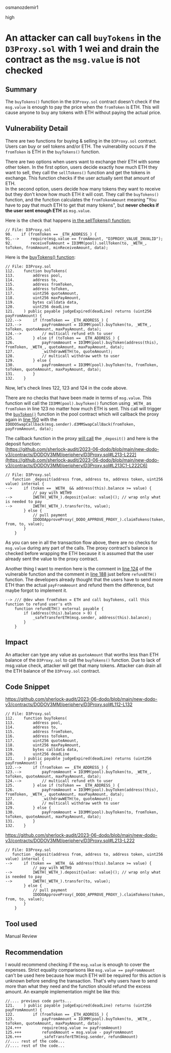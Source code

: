 osmanozdemir1

high

# An attacker can call `buyTokens` in the `D3Proxy.sol` with 1 wei and drain the contract as the `msg.value` is not checked

## Summary
The `buyTokens()` function in the `D3Proxy.sol` contract doesn't check if the `msg.value` is enough to pay the price when the `fromToken` is ETH. This will cause anyone to buy any tokens with ETH without paying the actual price.

## Vulnerability Detail
There are two functions for buying & selling in the `D3Proxy.sol` contract. Users can buy or sell tokens and/or ETH. The vulnerability occurs if the `fromToken` is ETH in the `buyTokens()` function.

There are two options when users want to exchange their ETH with some other token. In the first option, users decide exactly how much ETH they want to sell, they call the `sellTokens()` function and get the tokens in exchange. This function checks if the user actually sent that amount of ETH.  
In the second option, users decide how many tokens they want to receive but they don't know how much ETH it will cost. They call the `buyTokens()` function, and the function calculates the `fromTokenAmount` meaning "You have to pay that much ETH to get that many tokens", but **never checks if the user sent enough ETH** as `msg.value`.

Here is the check that happens [in the sellTokens() function:](https://github.com/sherlock-audit/2023-06-dodo/blob/main/new-dodo-v3/contracts/DODOV3MM/periphery/D3Proxy.sol#L90-L92)

```solidity
// File: D3Proxy.sol
90.    if (fromToken == _ETH_ADDRESS_) {
91.-->     require(msg.value == fromAmount, "D3PROXY_VALUE_INVALID");
92.        receiveToAmount = ID3MM(pool).sellToken(to, _WETH_, toToken, fromAmount, minReceiveAmount, data);
```

Here is the [buyTokens() function](https://github.com/sherlock-audit/2023-06-dodo/blob/main/new-dodo-v3/contracts/DODOV3MM/periphery/D3Proxy.sol#L112-L132):

```solidity
// File: D3Proxy.sol
112.    function buyTokens(
113.        address pool,
114.        address to,
115.        address fromToken,
116.        address toToken,
117.        uint256 quoteAmount,
118.        uint256 maxPayAmount,
119.        bytes calldata data,
120.        uint256 deadLine
121.    ) public payable judgeExpired(deadLine) returns (uint256 payFromAmount) {
122.-->     if (fromToken == _ETH_ADDRESS_) {
123.-->         payFromAmount = ID3MM(pool).buyToken(to, _WETH_, toToken, quoteAmount, maxPayAmount, data);
124.-->         // multicall refund eth to user
125.        } else if (toToken == _ETH_ADDRESS_) {
126.            payFromAmount = ID3MM(pool).buyToken(address(this), fromToken, _WETH_, quoteAmount, maxPayAmount, data);
127.            _withdrawWETH(to, quoteAmount);
128.            // multicall withdraw weth to user
129.        } else {
130.            payFromAmount = ID3MM(pool).buyToken(to, fromToken, toToken, quoteAmount, maxPayAmount, data);
131.        }
132.    }
```

Now, let's check lines 122, 123 and 124 in the code above.

There are no checks that have been made in terms of `msg.value`. This function will call the `ID3MM(pool).buyToken()` function using `_WETH_` as `fromToken` in line 123 no matter how much ETH is sent. This call will trigger the [`buyToken()`](https://github.com/sherlock-audit/2023-06-dodo/blob/main/new-dodo-v3/contracts/DODOV3MM/D3Pool/D3Trading.sol#L129) function in the pool contract which will callback the proxy again in [line 150](https://github.com/sherlock-audit/2023-06-dodo/blob/main/new-dodo-v3/contracts/DODOV3MM/D3Pool/D3Trading.sol#L150C9-L150C88) with the `IDODOSwapCallback(msg.sender).d3MMSwapCallBack(fromToken, payFromAmount, data);`

The callback function in the proxy [will call](https://github.com/sherlock-audit/2023-06-dodo/blob/main/new-dodo-v3/contracts/DODOV3MM/periphery/D3Proxy.sol#L142) the `_deposit()` and here is the deposit function:  
[https://github.com/sherlock-audit/2023-06-dodo/blob/main/new-dodo-v3/contracts/DODOV3MM/periphery/D3Proxy.sol#L213-L222](https://github.com/sherlock-audit/2023-06-dodo/blob/main/new-dodo-v3/contracts/DODOV3MM/periphery/D3Proxy.sol#L213C1-L222C6)

```solidity
// File: D3Proxy.sol   
   function _deposit(address from, address to, address token, uint256 value) internal {
-->     if (token == _WETH_ && address(this).balance >= value) {
            // pay with WETH9
-->         IWETH(_WETH_).deposit{value: value}(); // wrap only what is needed to pay
-->         IWETH(_WETH_).transfer(to, value);
        } else {
            // pull payment
            IDODOApproveProxy(_DODO_APPROVE_PROXY_).claimTokens(token, from, to, value);
        }
    }
```

As you can see in all the transaction flow above, there are no checks for `msg.value` during any part of the calls. The proxy contract's balance is checked before wrapping the ETH because it is assumed that the user already sent the value to the proxy contract.

Another thing I want to mention here is the comment in [line 124](https://github.com/sherlock-audit/2023-06-dodo/blob/main/new-dodo-v3/contracts/DODOV3MM/periphery/D3Proxy.sol#L124) of the vulnerable function and the comment in [line 188](https://github.com/sherlock-audit/2023-06-dodo/blob/main/new-dodo-v3/contracts/DODOV3MM/periphery/D3Proxy.sol#L188) just before `refundETH()` function. The developers already thought that the users have to send more ETH than the actual `payFromAmount` and refund them the difference, but maybe forgot to implement it.

```solidity
--> /// @dev when fromToken = ETH and call buyTokens, call this function to refund user's eth
    function refundETH() external payable {
        if (address(this).balance > 0) {
            _safeTransferETH(msg.sender, address(this).balance);
        }
    }
```

## Impact
An attacker can type any value as `quoteAmount` that worths less than ETH balance of the `D3Proxy.sol` to call the `buyTokens()` function. Due to lack of msg.value check, attacker will get that many tokens. Attacker can drain all the ETH balance of the `D3Proxy.sol` contract.

## Code Snippet
https://github.com/sherlock-audit/2023-06-dodo/blob/main/new-dodo-v3/contracts/DODOV3MM/periphery/D3Proxy.sol#L112-L132

```solidity
// File: D3Proxy.sol
112.    function buyTokens(
113.        address pool,
114.        address to,
115.        address fromToken,
116.        address toToken,
117.        uint256 quoteAmount,
118.        uint256 maxPayAmount,
119.        bytes calldata data,
120.        uint256 deadLine
121.    ) public payable judgeExpired(deadLine) returns (uint256 payFromAmount) {
122.-->     if (fromToken == _ETH_ADDRESS_) {
123.-->         payFromAmount = ID3MM(pool).buyToken(to, _WETH_, toToken, quoteAmount, maxPayAmount, data);
124.-->         // multicall refund eth to user
125.        } else if (toToken == _ETH_ADDRESS_) {
126.            payFromAmount = ID3MM(pool).buyToken(address(this), fromToken, _WETH_, quoteAmount, maxPayAmount, data);
127.            _withdrawWETH(to, quoteAmount);
128.            // multicall withdraw weth to user
129.        } else {
130.            payFromAmount = ID3MM(pool).buyToken(to, fromToken, toToken, quoteAmount, maxPayAmount, data);
131.        }
132.    }
```

https://github.com/sherlock-audit/2023-06-dodo/blob/main/new-dodo-v3/contracts/DODOV3MM/periphery/D3Proxy.sol#L213-L222

```solidity
// File: D3Proxy.sol   
   function _deposit(address from, address to, address token, uint256 value) internal {
-->     if (token == _WETH_ && address(this).balance >= value) {
            // pay with WETH9
-->         IWETH(_WETH_).deposit{value: value}(); // wrap only what is needed to pay
-->         IWETH(_WETH_).transfer(to, value);
        } else {
            // pull payment
            IDODOApproveProxy(_DODO_APPROVE_PROXY_).claimTokens(token, from, to, value);
        }
    }
```

## Tool used

Manual Review

## Recommendation
I would recommend checking if the `msg.value` is enough to cover the expenses. Strict equality comparisons like `msg.value == payFromAmount` can't be used here because how much ETH will be required for this action is unknown before sending the transaction. That's why users have to send more than what they need and the function should refund the excess amount. An example implementation might be like this:

```solidity
//.... previous code parts...
121.    ) public payable judgeExpired(deadLine) returns (uint256 payFromAmount) {
122.        if (fromToken == _ETH_ADDRESS_) {
123.            payFromAmount = ID3MM(pool).buyToken(to, _WETH_, toToken, quoteAmount, maxPayAmount, data);
124.+++         require(msg.value >= payFromAmount)
125.+++         refundAmount = msg.value - payFromAmount
126.+++         _safeTransferETH(msg.sender, refundAmount)
//.... rest of the code...
//.... rest of the code...
```
